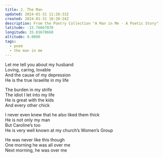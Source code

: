 ```yaml
---
title: 2. The Man
updated: 2024-01-31 11:28:33Z
created: 2024-01-31 10:20:24Z
description: From the Poetry Collection "A Man in Me - A Poetic Story" by Maxwell Kapezi Jr.
latitude: -15.76667070
longitude: 35.01678660
altitude: 0.0000
tags:
  - poem
  - the man in me
---
```


Let me tell you about my husband  
Loving, caring, lovable  
And the cause of my depression  
He is the true Israelite in my life

The burden in my strife  
The idiot I let into my life  
He is great with the kids  
And every other chick

I never even knew that he also liked them thick  
He is not only my man  
But Caroline’s too  
He is very well known at my church’s Women’s Group

He was never like this though  
One morning he was all over me  
Next morning, he was over me

